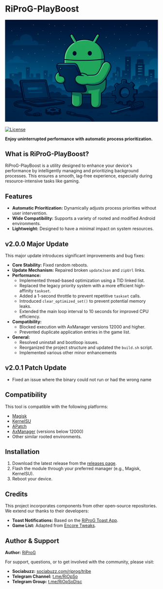 # RiProG-PlayBoost

![RiProG-PlayBoost Banner](https://raw.githubusercontent.com/RiProG-id/RiProG-PlayBoost/main/module/banner.png)

[![License](https://img.shields.io/badge/License-Apache%202.0-blue.svg)](https://opensource.org/licenses/Apache-2.0)

**Enjoy uninterrupted performance with automatic process prioritization.**

## What is RiProG-PlayBoost?

RiProG-PlayBoost is a utility designed to enhance your device's performance by intelligently managing and prioritizing background processes. This ensures a smooth, lag-free experience, especially during resource-intensive tasks like gaming.

## Features

- **Automatic Prioritization:** Dynamically adjusts process priorities without user intervention.
- **Wide Compatibility:** Supports a variety of rooted and modified Android environments.
- **Lightweight:** Designed to have a minimal impact on system resources.

## v2.0.0 Major Update

This major update introduces significant improvements and bug fixes:

- **Core Stability:** Fixed random reboots.
- **Update Mechanism:** Repaired broken `updateJson` and `zipUrl` links.
- **Performance:**
    - Implemented thread-based optimization using a TID linked list.
    - Replaced the legacy priority system with a more efficient high-affinity `taskset`.
    - Added a 1-second throttle to prevent repetitive `taskset` calls.
    - Introduced `clear_optimized_set()` to prevent potential memory leaks.
    - Extended the main loop interval to 10 seconds for improved CPU efficiency.
- **Compatibility:**
    - Blocked execution with AxManager versions 12000 and higher.
    - Prevented duplicate application entries in the game list.
- **General:**
    - Resolved uninstall and bootloop issues.
    - Reorganized the project structure and updated the `build.sh` script.
    - Implemented various other minor enhancements

## v2.0.1 Patch Update

- Fixed an issue where the binary could not run or had the wrong name

## Compatibility

This tool is compatible with the following platforms:

- [Magisk](https://github.com/topjohnwu/magisk)
- [KernelSU](https://github.com/tiann/KernelSU)
- [APatch](https://github.com/bmax121/APatch)
- [AxManager](https://github.com/fahrez182/AxManager) (versions below 12000)
- Other similar rooted environments.

## Installation

1.  Download the latest release from the [releases page](https://github.com/RiProG-id/RiProG-PlayBoost/releases).
2.  Flash the module through your preferred manager (e.g., Magisk, KernelSU).
3.  Reboot your device.

## Credits

This project incorporates components from other open-source repositories. We extend our thanks to their developers:

- **Toast Notifications:** Based on the [RiProG Toast App](https://github.com/RiProG-id/riprog-toast-app).
- **Game List:** Adapted from [Encore Tweaks](https://github.com/Rem01Gaming/encore).

## Author & Support

**Author:** [RiProG](https://github.com/RiProG-id)

For support, questions, or to get involved with the community, please visit:

- **Sociabuzz:** [sociabuzz.com/riprog/tribe](https://sociabuzz.com/riprog/tribe)
- **Telegram Channel:** [t.me/RiOpSo](https://t.me/RiOpSo)
- **Telegram Group:** [t.me/RiOpSoDisc](https://t.me/RiOpSoDisc)